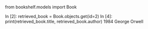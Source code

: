  from bookshelf.models import Book

In [2]: retrieved_book = Book.objects.get(id=2)
In [4]: print(retrieved_book.title, retrieved_book.author)
1984 George Orwell
<!-- comment:Successfully retrieved: 1984 by George Orwell -->
